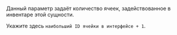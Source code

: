 Данный параметр задаёт количество ячеек, задействованное в инвентаре этой сущности.

Укажите здесь `наибольший ID ячейки в интерфейсе + 1`.
